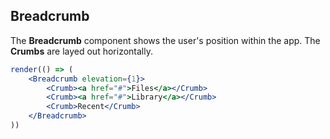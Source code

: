 ## Breadcrumb

The **Breadcrumb** component shows the user's position within the app. The **Crumbs** are layed out horizontally.

```jsx
render(() => (
	<Breadcrumb elevation={1}>
		<Crumb><a href="#">Files</a></Crumb>
		<Crumb><a href="#">Library</a></Crumb>
		<Crumb>Recent</Crumb>
	</Breadcrumb>
))
```
